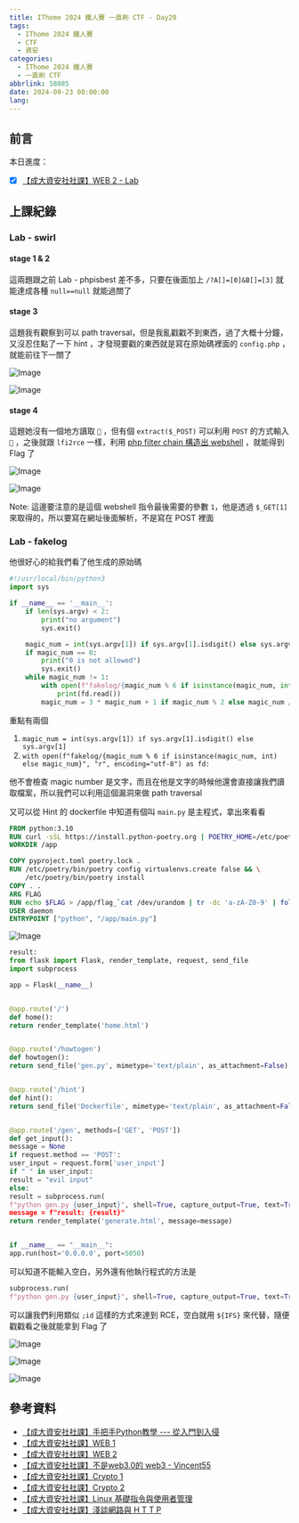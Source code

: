 ```yaml
---
title: IThome 2024 鐵人賽 一直刷 CTF - Day20
tags:
  - IThome 2024 鐵人賽
  - CTF
  - 資安
categories:
  - IThome 2024 鐵人賽
  - 一直刷 CTF
abbrlink: 58085
date: 2024-09-23 00:00:00
lang:
---
```


## 前言

本日進度：

- [x] [【成大資安社社課】WEB 2 - Lab](https://youtu.be/PqydmB-IoYc?list=PLFFwfkaPB2mra818QJIiPJtXFShdndl9z)

<!--more-->

## 上課紀錄

### Lab - swirl

#### stage 1 & 2

這兩題跟之前 Lab - phpisbest 差不多，只要在後面加上 `/?A[]=[0]&B[]=[3]` 就能達成各種 `null==null` 就能過關了

#### stage 3

這題我有觀察到可以 path traversal，但是我亂戳戳不到東西，過了大概十分鐘，又沒忍住點了一下 hint ，才發現要戳的東西就是寫在原始碼裡面的 `config.php` ，就能前往下一關了

![Image](https://i.imgur.com/xZD3Ha4.png)

![Image](https://i.imgur.com/nLS1RQl.png)

#### stage 4

這題她沒有一個地方讀取 `👀` ，但有個 `extract($_POST)` 可以利用 `POST` 的方式輸入 `👀` ，之後就跟 `lfi2rce` 一樣，利用 [php filter chain 構造出 webshell](https://github.com/wupco/PHP_INCLUDE_TO_SHELL_CHAR_DICT/blob/main/test.php) ，就能得到 Flag 了

![Image](https://i.imgur.com/J7iMxyo.png)

![Image](https://i.imgur.com/MBxcvve.png)

Note: 這邊要注意的是這個 webshell 指令最後需要的參數 `1`，他是透過 `$_GET[1]` 來取得的，所以要寫在網址後面解析，不是寫在 POST 裡面

### Lab - fakelog

他很好心的給我們看了他生成的原始碼

```python
#!/usr/local/bin/python3
import sys

if __name__ == '__main__':
    if len(sys.argv) < 2:
        print("no argument")
        sys.exit()

    magic_num = int(sys.argv[1]) if sys.argv[1].isdigit() else sys.argv[1]
    if magic_num == 0:
        print("0 is not allowed")
        sys.exit()
    while magic_num != 1:
        with open(f"fakelog/{magic_num % 6 if isinstance(magic_num, int) else magic_num}", "r", encoding="utf-8") as fd:
            print(fd.read())
        magic_num = 3 * magic_num + 1 if magic_num % 2 else magic_num // 2
```

重點有兩個

1. `magic_num = int(sys.argv[1]) if sys.argv[1].isdigit() else sys.argv[1]`
2. `with open(f"fakelog/{magic_num % 6 if isinstance(magic_num, int) else magic_num}", "r", encoding="utf-8") as fd:`

他不會檢查 magic number 是文字，而且在他是文字的時候他還會直接讓我們讀取檔案，所以我們可以利用這個漏洞來做 path traversal

又可以從 Hint 的 dockerfile 中知道有個叫 `main.py` 是主程式，拿出來看看

```dockerfile
FROM python:3.10
RUN curl -sSL https://install.python-poetry.org | POETRY_HOME=/etc/poetry python3 - 
WORKDIR /app

COPY pyproject.toml poetry.lock .
RUN /etc/poetry/bin/poetry config virtualenvs.create false && \
    /etc/poetry/bin/poetry install
COPY . .
ARG FLAG
RUN echo $FLAG > /app/flag_`cat /dev/urandom | tr -dc 'a-zA-Z0-9' | fold -w 8 | head -n 1`
USER daemon 
ENTRYPOINT ["python", "/app/main.py"]
```

![Image](https://i.imgur.com/D41SaaE.png)

```python
result:
from flask import Flask, render_template, request, send_file
import subprocess

app = Flask(__name__)


@app.route('/')
def home():
return render_template('home.html')


@app.route('/howtogen')
def howtogen():
return send_file('gen.py', mimetype='text/plain', as_attachment=False)


@app.route('/hint')
def hint():
return send_file('Dockerfile', mimetype='text/plain', as_attachment=False)


@app.route('/gen', methods=['GET', 'POST'])
def get_input():
message = None
if request.method == 'POST':
user_input = request.form['user_input']
if " " in user_input:
result = "evil input"
else:
result = subprocess.run(
f"python gen.py {user_input}", shell=True, capture_output=True, text=True).stdout.replace('\', '')
message = f"result: {result}"
return render_template('generate.html', message=message)


if __name__ == "__main__":
app.run(host='0.0.0.0', port=5050)
```

可以知道不能輸入空白，另外還有他執行程式的方法是

```python
subprocess.run(
f"python gen.py {user_input}", shell=True, capture_output=True, text=True).stdout.replace('\', '')
```

可以讓我們利用類似 `;id` 這樣的方式來達到 RCE，空白就用 `${IFS}` 來代替，隨便戳戳看之後就能拿到 Flag 了

![Image](https://i.imgur.com/bsNKWDc.png)

![Image](https://i.imgur.com/ea7xOKB.png)

![Image](https://i.imgur.com/NXWwza5.png)

## 參考資料

- [【成大資安社社課】手把手Python教學 --- 從入門到入侵](https://youtu.be/-cMOv9QudOk?list=PLFFwfkaPB2mra818QJIiPJtXFShdndl9z)
- [【成大資安社社課】WEB 1](https://youtu.be/N60VGmhfhy0?list=PLFFwfkaPB2mra818QJIiPJtXFShdndl9z)
- [【成大資安社社課】WEB 2](https://youtu.be/PqydmB-IoYc?list=PLFFwfkaPB2mra818QJIiPJtXFShdndl9z)
- [【成大資安社社課】不是web3.0的 web3 - Vincent55](https://youtu.be/xjnAnrfApJo?list=PLFFwfkaPB2mqsfIQvdoT6xc0CziXhmrEV)
- [【成大資安社社課】Crypto 1](https://youtu.be/nVXA9S9Y07M?list=PLFFwfkaPB2mra818QJIiPJtXFShdndl9z)
- [【成大資安社社課】Crypto 2](https://youtu.be/LtWiQxbMjwg?list=PLFFwfkaPB2mra818QJIiPJtXFShdndl9z)
- [【成大資安社社課】Linux 基礎指令與使用者管理](https://youtu.be/8WVrUqjBsRE?list=PLFFwfkaPB2mra818QJIiPJtXFShdndl9z)
- [【成大資安社社課】淺談網路與 H T T P](https://youtu.be/pNhHXhPkNcE?list=PLFFwfkaPB2mra818QJIiPJtXFShdndl9z)
